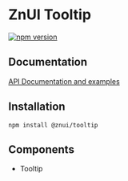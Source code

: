# ZnUI Tooltip
[![npm version](https://buttons.fury.io/js/@znui%2Ftooltip.svg)](https://buttons.fury.io/js/@znui%2Ftooltip)

## Documentation
[API Documentation and examples](https://ui.zation.ru/)

## Installation

```
npm install @znui/tooltip
```

## Components
- Tooltip
